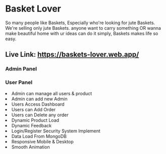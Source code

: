 # Basket Lover

So many people like Baskets, Especially who're looking for jute Baskets. We're selling only jute Baskets. anyone want to carry something OR wanna make beautiful  home with ur ideas can do it simply, Baskets makes life so easy.

## Live Link: https://baskets-lover.web.app/

### Admin Panel
### User Panel

<li> Admin can manage all users & product</li>
<li> Admin can add new Admin</li>
<li> Users Access Dashboard </li>
<li> Users can Add Order </li>
<li> Users can Delete any order </li>
<li> Dynamic Product Load </li>
<li> Dynamic Feedback </li>
<li> Login/Register Security System Implement </li>
<li> Data Load From MongoDB</li>
<li> Responsive Mobile & Desktop</li>
<li> Smooth Animation </li>

